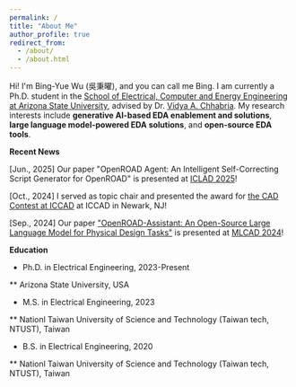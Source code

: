 ```yaml
---
permalink: /
title: "About Me"
author_profile: true
redirect_from: 
  - /about/
  - /about.html
---
```


Hi! I'm Bing-Yue Wu (吳秉曜), and you can call me Bing. I am currently a Ph.D. student in the [School of Electrical, Computer and Energy Engineering at Arizona State University](https://ecee.engineering.asu.edu/), advised by Dr. [Vidya A. Chhabria](https://faculty.engineering.asu.edu/vidyachhabria/). My research interests include **generative AI-based EDA enablement and solutions**, **large language model-powered EDA solutions**, and **open-source EDA tools**.

**Recent News**

[Jun., 2025] Our paper "OpenROAD Agent: An Intelligent Self-Correcting Script Generator for OpenROAD" is presented at [ICLAD 2025](https://iclad.ai/)!

[Oct., 2024] I served as topic chair and presented the award for [the CAD Contest at ICCAD](https://www.iccad-contest.org/2024/) at ICCAD in Newark, NJ!

[Sep., 2024] Our paper ["OpenROAD-Assistant: An Open-Source Large Language Model for Physical Design Tasks"](https://ieeexplore.ieee.org/document/10740242) is presented at [MLCAD 2024](https://mlcad.org/symposium/2024/)!

**Education**

* Ph.D. in Electrical Engineering, 2023-Present

** Arizona State University, USA

* M.S. in Electrical Engineering, 2023

** Nationl Taiwan University of Science and Technology (Taiwan tech, NTUST), Taiwan

* B.S. in Electrical Engineering, 2020

** Nationl Taiwan University of Science and Technology (Taiwan tech, NTUST), Taiwan




